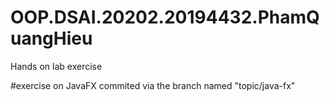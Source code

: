 # OOP.DSAI.20202.20194432.PhamQuangHieu
Hands on lab exercise


#exercise on JavaFX commited via the branch named "topic/java-fx"
